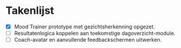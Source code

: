 # Takenlijst

- [x] Mood Trainer prototype met gezichtsherkenning opgezet.
- [ ] Resultatenlogica koppelen aan toekomstige dagoverzicht-module.
- [ ] Coach-avatar en aanvullende feedbackschermen uitwerken.
